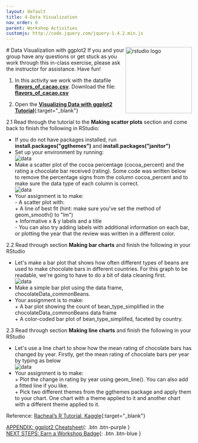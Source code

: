 ```yaml
---
layout: default
title: 4-Data Visualization
nav_order: 6
parent: Workshop Activities
customjs: http://code.jquery.com/jquery-1.4.2.min.js
---
```

<img src="images/ggplot-01.png" style="float:right;width:180px;" alt="rstudio logo"> 
# Data Visualization with ggplot2
If you and your group have any questions or get stuck as you work through this in-class exercise, please ask the instructor for assistance.  Have fun!

1. In this activity we work with the datafile [**flavors_of_cacao.csv**](docs/flavors_of_cacao.csv). Download the file: [**flavors_of_cacao.csv**](docs/flavors_of_cacao.csv)

2. Open the [**Visualizing Data with ggplot2 Tutorial**](http://bit.ly/2wjPo95){:target="_blank"}

2.1 Read through the tutorial to the **Making scatter plots** section and come back to finish the following in RStudio:
- If you do not have packages installed, run **install.packages("ggthemes")** and **install.packages("janitor")**
- Set up your environment by running:      
![data](images/ggplot-03.png)       
- Make a scatter plot of the cocoa percentage (cocoa_percent) and the rating a chocolate bar received (rating). Some code was written below to remove the percentage signs from the column cocoa_percent and to make sure the data type of each column is correct.     
![data](images/ggplot-02.png)        
- Your assignment is to make:       
      - A scatter plot with:       
            + A line of best fit (hint: make sure you've set the method of geom_smooth() to "lm")        
            + Informative x & y labels and a title         
      - You can also try adding labels with additional information on each bar, or plotting the year that the review was written in a different color.

2.2 Read through section **Making bar charts** and finish the following in your RStudio
- Let's make a bar plot that shows how often different types of beans are used to make chocolate bars in different countries. For this graph to be readable, we're going to have to do a bit of data cleaning first.        
![data](images/ggplot-04.png)
- Make a simple bar plot using the data frame, chocolateData_commonBeans.
- Your assignment is to make:         
      + A bar plot showing the count of bean_type_simplified in  the chocolateData_commonBeans data frame      
      + A color-coded bar plot of bean_type_simplifed, faceted by country.

2.3 Read through section **Making line charts** and finish the following in your RStudio
- Let's use a line chart to show how the mean rating of chocolate bars has changed by year. Firstly, get the mean rating of chocolate bars per year by typing as below         
![data](images/ggplot-05.png)         
- Your assignment is to make:       
      + Plot the change in rating by year using geom_line(). You can also add a fitted line if you like.          
      + Pick two different themes from the ggthemes package and apply them to your chart. One chart with a theme applied to it and another chart with a different theme applied to it.         

Reference: [Racheal’s R Tutorial, Kaggle](https://www.kaggle.com/rtatman/rachael-s-r-tutorials){:target="_blank"}


<script>  

    function toggle(input) {
        var x = document.getElementById(input);
        if (x.style.display === "none") {
            x.style.display = "block";
        } else {
            x.style.display = "none";
        }
    }
</script>

[APPENDIX: ggplot2 Cheatsheet](https://drive.google.com/file/d/1PuMBZwAutnBjJ8xVCeLgElZwcC1UIhrz/view){: .btn .btn-purple }<br>
[NEXT STEPS: Earn a Workshop Badge](informal-credentials.html){: .btn .btn-blue }
